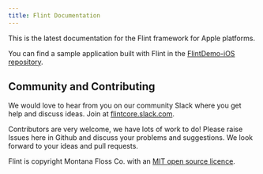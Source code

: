 ```yaml
---
title: Flint Documentation
---
```


This is the latest documentation for the Flint framework for Apple platforms.

You can find a sample application built with Flint in the [FlintDemo-iOS repository](https://github.com/MontanaFlossCo/FlintDemo-iOS).

## Community and Contributing

We would love to hear from you on our community Slack where you get help and discuss ideas. Join at [flintcore.slack.com](https://join.slack.com/t/flintcore/shared_invite/enQtMzUwOTU4NTU0OTYwLWMxYTNiOTNjNmVkOTM3ZDgwNzZiNzJiNmE2NWUyMzUzMjg3ZTg4YjNmMjdhYmZkYTlmYmI2ZDQ5NjU0ZmQ3ZjU).

Contributors are very welcome, we have lots of work to do! Please raise Issues here in Github and discuss your problems and suggestions. We look forward to your ideas and pull requests.

Flint is copyright Montana Floss Co. with an [MIT open source licence](LICENSE).

